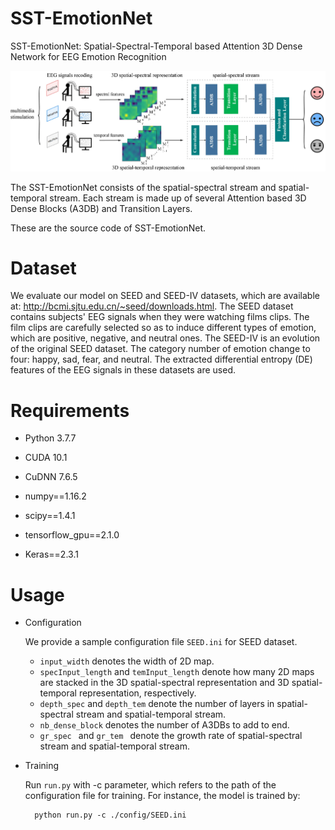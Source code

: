 # SST-EmotionNet

SST-EmotionNet: Spatial-Spectral-Temporal based Attention 3D Dense Network for EEG Emotion Recognition

![architecture](./figure/architecture.jpg)

The SST-EmotionNet consists of the spatial-spectral stream and spatial-temporal stream. Each stream is made up of several Attention based 3D Dense Blocks (A3DB) and Transition Layers.

These are the source code of SST-EmotionNet.

# Dataset

We evaluate our model on SEED and SEED-IV datasets, which are available at: http://bcmi.sjtu.edu.cn/~seed/downloads.html. The SEED dataset contains subjects' EEG signals when they were watching films clips. The film clips are carefully selected so as to induce different types of emotion, which are positive, negative, and neutral ones. The SEED-IV is an evolution of the original SEED dataset. The category number of emotion change to four: happy, sad, fear, and neutral. The extracted differential entropy (DE) features of the EEG signals in these datasets are used.

# Requirements

- Python 3.7.7
- CUDA 10.1
- CuDNN 7.6.5

- numpy==1.16.2

- scipy==1.4.1

- tensorflow_gpu==2.1.0
- Keras==2.3.1

# Usage

- Configuration

  We provide a sample configuration file `SEED.ini` for SEED dataset. 

  - `input_width` denotes the width of 2D map.
  - `specInput_length` and `temInput_length` denote how many 2D maps are stacked in the 3D spatial-spectral representation and 3D spatial-temporal representation, respectively.
  -  `depth_spec` and `depth_tem` denote the number of layers in spatial-spectral stream and spatial-temporal stream.
  -  `nb_dense_block` denotes the number of A3DBs to add to end. 
  - `gr_spec ` and `gr_tem ` denote the growth rate of spatial-spectral stream and spatial-temporal stream. 

- Training

  Run `run.py` with -c parameter, which refers to the path of the configuration file for training. For instance, the model is trained by:

  ```
    python run.py -c ./config/SEED.ini
  ```
